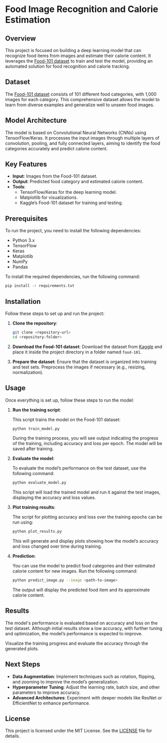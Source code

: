 
# Food Image Recognition and Calorie Estimation

## Overview

This project is focused on building a deep learning model that can recognize food items from images and estimate their calorie content. It leverages the [Food-101 dataset](https://www.kaggle.com/dansbecker/food-101) to train and test the model, providing an automated solution for food recognition and calorie tracking.

## Dataset

The [Food-101 dataset](https://www.kaggle.com/dansbecker/food-101) consists of 101 different food categories, with 1,000 images for each category. This comprehensive dataset allows the model to learn from diverse examples and generalize well to unseen food images.

## Model Architecture

The model is based on Convolutional Neural Networks (CNNs) using TensorFlow/Keras. It processes the input images through multiple layers of convolution, pooling, and fully connected layers, aiming to identify the food categories accurately and predict calorie content.

## Key Features

- **Input**: Images from the Food-101 dataset.
- **Output**: Predicted food category and estimated calorie content.
- **Tools**:
  - TensorFlow/Keras for the deep learning model.
  - Matplotlib for visualizations.
  - Kaggle’s Food-101 dataset for training and testing.

## Prerequisites

To run the project, you need to install the following dependencies:

- Python 3.x
- TensorFlow
- Keras
- Matplotlib
- NumPy
- Pandas

To install the required dependencies, run the following command:

```bash
pip install -r requirements.txt
```

## Installation

Follow these steps to set up and run the project:

1. **Clone the repository**:
   ```bash
   git clone <repository-url>
   cd <repository-folder>
   ```

2. **Download the Food-101 dataset**:
   Download the dataset from [Kaggle](https://www.kaggle.com/dansbecker/food-101) and place it inside the project directory in a folder named `food-101`.

3. **Prepare the dataset**:
   Ensure that the dataset is organized into training and test sets. Preprocess the images if necessary (e.g., resizing, normalization).

## Usage

Once everything is set up, follow these steps to run the model:

1. **Run the training script**:

   This script trains the model on the Food-101 dataset:

   ```bash
   python train_model.py
   ```

   During the training process, you will see output indicating the progress of the training, including accuracy and loss per epoch. The model will be saved after training.

2. **Evaluate the model**:

   To evaluate the model’s performance on the test dataset, use the following command:

   ```bash
   python evaluate_model.py
   ```

   This script will load the trained model and run it against the test images, displaying the accuracy and loss values.

3. **Plot training results**:

   The script for plotting accuracy and loss over the training epochs can be run using:

   ```bash
   python plot_results.py
   ```

   This will generate and display plots showing how the model’s accuracy and loss changed over time during training.

4. **Prediction**:

   You can use the model to predict food categories and their estimated calorie content for new images. Run the following command:

   ```bash
   python predict_image.py --image <path-to-image>
   ```

   The output will display the predicted food item and its approximate calorie content.

## Results

The model's performance is evaluated based on accuracy and loss on the test dataset. Although initial results show a low accuracy, with further tuning and optimization, the model’s performance is expected to improve.

Visualize the training progress and evaluate the accuracy through the generated plots.

## Next Steps

- **Data Augmentation**: Implement techniques such as rotation, flipping, and zooming to improve the model’s generalization.
- **Hyperparameter Tuning**: Adjust the learning rate, batch size, and other parameters to improve accuracy.
- **Advanced Architectures**: Experiment with deeper models like ResNet or EfficientNet to enhance performance.

## License

This project is licensed under the MIT License. See the [LICENSE](LICENSE) file for details.
